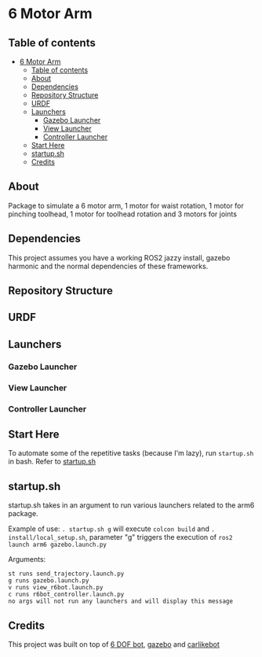 # 6 Motor Arm

## Table of contents
- [6 Motor Arm](#6-motor-arm)
  - [Table of contents](#table-of-contents)
  - [About](#about)
  - [Dependencies](#dependencies)
  - [Repository Structure](#repository-structure)
  - [URDF](#urdf)
  - [Launchers](#launchers)
    - [Gazebo Launcher](#gazebo-launcher)
    - [View Launcher](#view-launcher)
    - [Controller Launcher](#controller-launcher)
  - [Start Here](#start-here)
  - [startup.sh](#startupsh)
  - [Credits](#credits)

## About
Package to simulate a 6 motor arm, 1 motor for waist rotation, 1 motor for pinching toolhead, 1 motor for toolhead rotation and 3 motors for joints

## Dependencies
This project assumes you have a working ROS2 jazzy install, gazebo harmonic and the normal dependencies of these frameworks.

## Repository Structure

## URDF

## Launchers
### Gazebo Launcher
### View Launcher
### Controller Launcher

## Start Here
To automate some of the repetitive tasks (because I'm lazy), run `startup.sh` in bash. Refer to
[startup.sh](#startupsh)<br>

## startup.sh
startup.sh takes in an argument to run various launchers related to the arm6 package.

Example of use:
`. startup.sh g` will execute `colcon build` and `. install/local_setup.sh`, parameter "g" triggers the execution of `ros2 launch arm6 gazebo.launch.py`

Arguments:
```
st runs send_trajectory.launch.py
g runs gazebo.launch.py
v runs view_r6bot.launch.py
c runs r6bot_controller.launch.py
no args will not run any launchers and will display this message
```

## Credits
This project was built on top of [6 DOF bot](https://control.ros.org/rolling/doc/ros2_control_demos/example_7/doc/userdoc.html), [gazebo](https://control.ros.org/rolling/doc/ros2_control_demos/example_9/doc/userdoc.html) and [carlikebot](https://control.ros.org/rolling/doc/ros2_control_demos/example_11/doc/userdoc.html)
